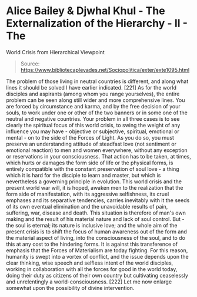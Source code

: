 # Alice Bailey & Djwhal Khul - The Externalization of the Hierarchy - II - The
World Crisis from Hierarchical Viewpoint

> Source: https://www.bibliotecapleyades.net/Sociopolitica/exter/exte1095.html

The problem of those living in neutral countries is different, and along what lines it should be solved I have earlier indicated. [221]
As for the world disciples and aspirants (among whom you range yourselves), the entire problem can be seen along still wider and more comprehensive lines. You are forced by circumstance and karma, and by the free decision of your souls, to work under one or other of the two banners or in some one of the neutral and negative countries. Your problem in all three cases is to see clearly the spiritual focus of this world crisis, to swing the weight of any influence you may have - objective or subjective, spiritual, emotional or mental - on to the side of the Forces of Light. As you do so, you must preserve an understanding attitude of steadfast love (not sentiment or emotional reaction) to men and women everywhere, without any exception or reservations in your consciousness. That action has to be taken, at times, which hurts or damages the form side of life or the physical forms, is entirely compatible with the constant preservation of soul love - a thing which it is hard for the disciple to learn and master, but which is nevertheless a governing principle in evolution. This world crisis and the present world war will, it is hoped, awaken men to the realization that the form side of manifestation, with its aggressive selfishness, its cruel emphases and its separative tendencies, carries inevitably with it the seeds of its own eventual elimination and the unavoidable results of pain, suffering, war, disease and death. This situation is therefore of man's own making and the result of his material nature and lack of soul control. But - the soul is eternal; its nature is inclusive love; and the whole aim of the present crisis is to shift the focus of human awareness out of the form and the material aspect of living, into the consciousness of the soul, and to do this at any cost to the hindering forms. It is against this transference of emphasis that the Forces of Materialism are today fighting.
For this reason, humanity is swept into a vortex of conflict, and the issue depends upon the clear thinking, wise speech and selfless intent of the world disciples, working in collaboration with all the forces for good in the world today, doing their duty as citizens of their own country but cultivating ceaselessly and unrelentingly a world-consciousness. [222]
Let me now enlarge somewhat upon the possibility of divine intervention.
